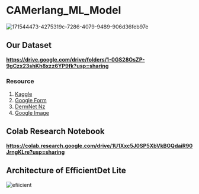 # CAMerlang_ML_Model
![171544473-4275319c-7286-4079-9489-906d36feb97e](https://user-images.githubusercontent.com/99570559/173173538-8294a545-82e1-44fa-9658-6641d3f25425.png)

## Our Dataset
**https://drive.google.com/drive/folders/1-0GS28OsZP-9gCzx23shKh8xzz6YP9fk?usp=sharing**
### Resource
1. [Kaggle](https://www.kaggle.com/datasets/rutviklathiyateksun/acne-grading-classificationdataset/code)
2. [Google Form](https://docs.google.com/forms/d/e/1FAIpQLSfb2084kdwVPs6Vp8dk1Ri3RCHpd2N5FFqsMSrlUMZSHSK3gA/viewform)
3. [DermNet Nz](https://dermnetnz.org/image-library)
4. [Google Image](https://www.google.com/search?q=jerawat+dan+komedo&tbm=isch&ved=2ahUKEwjc4_CY_af4AhVZFLcAHeC8C9AQ2-cCegQIABAA&oq=jerawat+dan+kom&gs_lcp=CgNpbWcQARgAMgUIABCABDIGCAAQHhAFMgYIABAeEAUyBggAEB4QBTIGCAAQHhAFMgYIABAeEAUyBggAEB4QBTIGCAAQHhAFMgYIABAeEAUyBggAEB4QBToECAAQEzoECCMQJzoECAAQAzoICAAQgAQQsQM6CAgAELEDEIMBOgsIABCABBCxAxCDAVCtCFjeLWCSNWgAcAB4AIAB1gGIAYEIkgEGMTUuMC4xmAEAoAEBqgELZ3dzLXdpei1pbWfAAQE&sclient=img&ei=lOSlYtzJI9mo3LUP4PmugA0&bih=648&biw=1280&rlz=1C1CHBD_idID880ID880)

## Colab Research Notebook 
**https://colab.research.google.com/drive/1U1Xxc5J0SP5XbVkBGQdaiR90JrngKLre?usp=sharing**

## Architecture of EfficientDet Lite
![efiicient](https://www.mdpi.com/electronics/electronics-11-00575/article_deploy/html/images/electronics-11-00575-g002.png)
